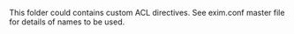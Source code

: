 This folder could contains custom ACL directives. See exim.conf master file for details of names to be used.

